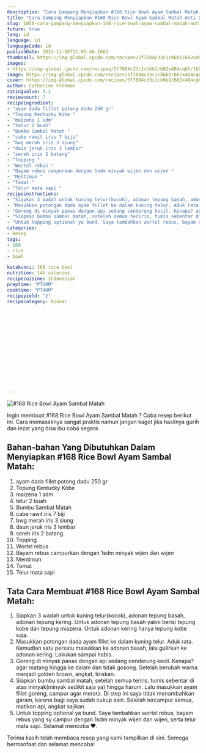 ```yaml
---
description: "Cara Gampang Menyiapkan #168 Rice Bowl Ayam Sambal Matah Anti Gagal"
title: "Cara Gampang Menyiapkan #168 Rice Bowl Ayam Sambal Matah Anti Gagal"
slug: 1050-cara-gampang-menyiapkan-168-rice-bowl-ayam-sambal-matah-anti-gagal
future: true
lang: id
language: id
languageCode: id
publishDate: 2021-11-26T11:05:46.166Z 
thumbnail: https://img-global.cpcdn.com/recipes/5f7084c33c1cb6b1/682x484cq65/168-rice-bowl-ayam-sambal-matah-foto-resep-utama.webp
images:
- https://img-global.cpcdn.com/recipes/5f7084c33c1cb6b1/682x484cq65/168-rice-bowl-ayam-sambal-matah-foto-resep-utama.webp
image: https://img-global.cpcdn.com/recipes/5f7084c33c1cb6b1/682x484cq65/168-rice-bowl-ayam-sambal-matah-foto-resep-utama.webp
cover: https://img-global.cpcdn.com/recipes/5f7084c33c1cb6b1/682x484cq65/168-rice-bowl-ayam-sambal-matah-foto-resep-utama.webp
author: Catherine Freeman
ratingvalue: 4.1
reviewcount: 7
recipeingredient:
- "ayam dada fillet potong dadu 250 gr"
- "Tepung Kentucky Kobe "
- "maizena 1 sdm"
- "telur 2 buah"
- "Bumbu Sambal Matah "
- "cabe rawit iris 7 biji"
- "bwg merah iris 3 siung"
- "daun jeruk iris 3 lembar"
- "sereh iris 2 batang"
- "Topping "
- "Wortel rebus "
- "Bayam rebus campurkan dengan 1sdm minyak wijen dan wijen "
- "Mentimun "
- "Tomat "
- "Telur mata sapi "
recipeinstructions:
- "Siapkan 3 wadah untuk kuning telur(kocok), adonan tepung basah, adonan tepung kering. Untuk adonan tepung basah yakni berisi tepung kobe dan tepung miazena. Untuk adonan kering hanya tepung kobe saja."
- "Masukkan potongan dada ayam fillet ke dalam kuning telur. Aduk rata. Kemudian satu persatu masukkan ke adonan basah, lalu gulirkan ke adonan kering. Lakukan sampai habis."
- "Goreng di minyak panas dengan api sedang cenderung kecil. Kenapa? agar matang hingga ke dalam dan tidak gosong. Setelah berubah warna menjadi golden brown, angkat, tiriskan."
- "Siapkan bumbu sambal matah, setelah semua teriris, tumis sebentar di atas minyak(minyak sedikit saja ya) hingga harum. Lalu masukkan ayam fillet goreng, campur agar merata. Di step ini saya tidak menambahkan garam, karena bagi saya sudah cukup asin. Setelah tercampur semua, matikan api, angkat sajikan."
- "Untuk topping optional ya bund. Saya tambahkan wortel rebus, bayam rebus yang sy campur dengan 1sdm minyak wijen dan wijen, serta telur mata sapi. Selamat mencoba ❤️."
categories:
- Resep
tags:
- 168
- rice
- bowl

katakunci: 168 rice bowl 
nutrition: 146 calories
recipecuisine: Indonesian
preptime: "PT10M"
cooktime: "PT40M"
recipeyield: "2"
recipecategory: Dinner


     
    
    
    
    
    
    
    
    
    
    
      
    
---
```



![#168 Rice Bowl Ayam Sambal Matah](https://img-global.cpcdn.com/recipes/5f7084c33c1cb6b1/682x484cq65/168-rice-bowl-ayam-sambal-matah-foto-resep-utama.webp)

Ingin membuat #168 Rice Bowl Ayam Sambal Matah ? Coba resep berikut ini. Cara memasaknya sangat praktis namun jangan kaget jika hasilnya gurih dan lezat yang bisa ibu coba segera

<!--inarticleads1-->

## Bahan-bahan Yang Dibutuhkan Dalam Menyiapkan #168 Rice Bowl Ayam Sambal Matah:

1. ayam dada fillet potong dadu 250 gr
1. Tepung Kentucky Kobe 
1. maizena 1 sdm
1. telur 2 buah
1. Bumbu Sambal Matah 
1. cabe rawit iris 7 biji
1. bwg merah iris 3 siung
1. daun jeruk iris 3 lembar
1. sereh iris 2 batang
1. Topping 
1. Wortel rebus 
1. Bayam rebus campurkan dengan 1sdm minyak wijen dan wijen 
1. Mentimun 
1. Tomat 
1. Telur mata sapi 



<!--inarticleads2-->

## Tata Cara Membuat #168 Rice Bowl Ayam Sambal Matah:

1. Siapkan 3 wadah untuk kuning telur(kocok), adonan tepung basah, adonan tepung kering. Untuk adonan tepung basah yakni berisi tepung kobe dan tepung miazena. Untuk adonan kering hanya tepung kobe saja.
1. Masukkan potongan dada ayam fillet ke dalam kuning telur. Aduk rata. Kemudian satu persatu masukkan ke adonan basah, lalu gulirkan ke adonan kering. Lakukan sampai habis.
1. Goreng di minyak panas dengan api sedang cenderung kecil. Kenapa? agar matang hingga ke dalam dan tidak gosong. Setelah berubah warna menjadi golden brown, angkat, tiriskan.
1. Siapkan bumbu sambal matah, setelah semua teriris, tumis sebentar di atas minyak(minyak sedikit saja ya) hingga harum. Lalu masukkan ayam fillet goreng, campur agar merata. Di step ini saya tidak menambahkan garam, karena bagi saya sudah cukup asin. Setelah tercampur semua, matikan api, angkat sajikan.
1. Untuk topping optional ya bund. Saya tambahkan wortel rebus, bayam rebus yang sy campur dengan 1sdm minyak wijen dan wijen, serta telur mata sapi. Selamat mencoba ❤️.




Terima kasih telah membaca resep yang kami tampilkan di sini. Semoga bermanfaat dan selamat mencoba!
